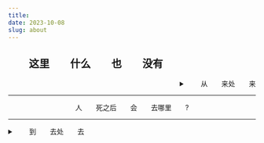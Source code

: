 ```yaml
---
title: 
date: 2023-10-08
slug: about
---
```


 ## &emsp;&emsp;这里&emsp;&emsp;什么&emsp;&emsp;也&emsp;&emsp;没有
<div style="text-align: right;">
<details>
<summary>&emsp;&emsp;从&emsp;&emsp;来处&emsp;&emsp;来</summary>

- 永远的女高，自我认知停留在高考完结的那天晚上。
- 不稳定、不安定；很容易碎成粉末或与其他物质发生反应。
</details>
</div>

---
<div style="text-align: center;">
人&emsp;&emsp;死之后&emsp;&emsp;会&emsp;&emsp;去哪里&emsp;&emsp;?
</div>

---
<div style="text-align: left;">
<details>
<summary>&emsp;&emsp;到&emsp;&emsp;去处&emsp;&emsp;去</summary>

&emsp;&emsp;因为没有人从那一边回来，所以这个问题大概永远不会有答案——天堂、地狱、地府、轮回、留在原地……或者什么也没有。

&emsp;&emsp;我不算一个无神论者，但同时也不算一个有神论者，我是漂浮在中间的、被蛀空的木头：我在相信世界上没有神的同时，不稳定地相信世界上有超自然的存在。
</details>
</div>